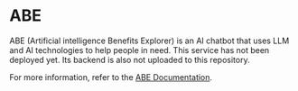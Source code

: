 # ABE
ABE (Artificial intelligence Benefits Explorer) is an AI chatbot that uses LLM and AI technologies to help people in need.
This service has not been deployed yet. Its backend is also not uploaded to this repository.

For more information, refer to the [ABE Documentation](https://github.com/2bf/ABE/blob/main/ABE%20Documentation%20and%20Requirements.pdf).

